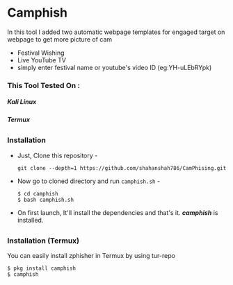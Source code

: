 # Camphish

In this tool I added two automatic webpage templates for engaged target on webpage to get more picture of cam 

- Festival Wishing
- Live YouTube TV
- simply enter festival name or youtube's video ID (eg:YH-uLEbRYpk)

### This Tool Tested On :
<h5>Kali Linux</h5> 
<h5>Termux</h5> 

##

### Installation

- Just, Clone this repository -
  ```
  git clone --depth=1 https://github.com/shahanshah786/CamPhising.git
  ```

- Now go to cloned directory and run `camphish.sh` -
  ```
  $ cd camphish
  $ bash camphish.sh
  ```

- On first launch, It'll install the dependencies and that's it. ***camphish*** is installed.

##

### Installation (Termux)
You can easily install zphisher in Termux by using tur-repo
```
$ pkg install camphish
$ camphish

